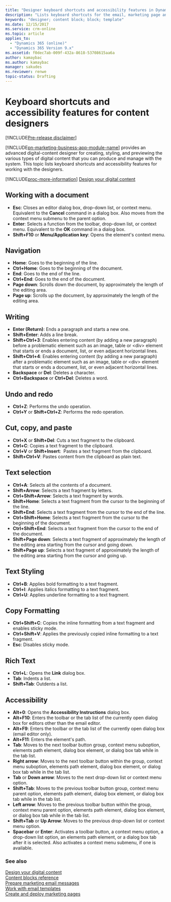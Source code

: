 ```yaml
---
title: "Designer keyboard shortcuts and accessibility features in Dynamics 365 for Marketing | Microsoft Docs "
description: "Lists keyboard shortcuts for the email, marketing page and form designers in Dynamics 365 for Marketing"
keywords: "designer; content block; block; template"
ms.date: 12/15/2017
ms.service: crm-online
ms.topic: article
applies_to:
  - "Dynamics 365 (online)"
  - "Dynamics 365 Version 9.x"
ms.assetid: f0dec7ab-009f-432a-8618-53708615aa6a
author: kamaybac
ms.author: kamaybac
manager: sakudes
ms.reviewer: renwe
topic-status: Drafting
---
```


# Keyboard shortcuts and accessibility features for content designers

[!INCLUDE[Pre-release disclaimer](../includes/cc-beta-prerelease-disclaimer.md)]

[!INCLUDE[pn-marketing-business-app-module-name](../includes/pn-marketing-business-app-module-name.md)] provides an advanced digital-content designer for creating, styling, and previewing the various types of digital content that you can produce and manage with the system. This topic lists keyboard shortcuts and accessibility features for working with the designers.

[!INCLUDE[proc-more-information](../includes/proc-more-information.md)] [Design your digital content](design-digital-content.md)

## Working with a document

- **Esc**: Closes an editor dialog box, drop-down list, or context menu. Equivalent to the **Cancel** command in a dialog box. Also moves from the context menu submenu to the parent option.
- **Enter**: Selects a function from the toolbar, drop-down list, or context menu. Equivalent to the **OK** command in a dialog box.
- **Shift+F10** or **Menu/Application key**: Opens the element's context menu.

## Navigation

- **Home**: Goes to the beginning of the line.
- **Ctrl+Home**: Goes to the beginning of the document.
- **End**: Goes to the end of the line.
- **Ctrl+End**: Goes to the end of the document.
- **Page down**: Scrolls down the document, by approximately the length of the editing area.
- **Page up**: Scrolls up the document, by approximately the length of the editing area.

## Writing

- **Enter (Return)**: Ends a paragraph and starts a new one.
- **Shift+Enter**: Adds a line break.
- **Shift+Ctrl+3**: Enables entering content (by adding a new paragraph) before a problematic element such as an image, table or &lt;div&gt; element that starts or ends a document, list, or even adjacent horizontal lines.
- **Shift+Ctrl+4**: Enables entering content (by adding a new paragraph) after a problematic element such as an image, table or &lt;div&gt; element that starts or ends a document, list, or even adjacent horizontal lines.
- **Backspace** or **Del**: Deletes a character.
- **Ctrl+Backspace** or **Ctrl+Del**: Deletes a word.

## Undo and redo

- **Ctrl+Z**: Performs the undo operation.
- **Ctrl+Y** or **Shift+Ctrl+Z**: Performs the redo operation.

## Cut, copy, and paste

- **Ctrl+X** or **Shift+Del**: Cuts a text fragment to the clipboard.
- **Ctrl+C**: Copies a text fragment to the clipboard.
- **Ctrl+V** or **Shift+Insert**:  Pastes a text fragment from the clipboard.
- **Shift+Ctrl+V**: Pastes content from the clipboard as plain text.

## Text selection

- **Ctrl+A**: Selects all the contents of a document.
- **Shift+Arrow**: Selects a text fragment by letters.
- **Ctrl+Shift+Arrow**: Selects a text fragment by words.
- **Shift+Home**: Selects a text fragment from the cursor to the beginning of the line.
- **Shift+End**: Selects a text fragment from the cursor to the end of the line.
- **Ctrl+Shift+Home**: Selects a text fragment from the cursor to the beginning of the document.
- **Ctrl+Shift+End**: Selects a text fragment from the cursor to the end of the document.
- **Shift+Page down**: Selects a text fragment of approximately the length of the editing area starting from the cursor and going down.
- **Shift+Page up**: Selects a text fragment of approximately the length of the editing area starting from the cursor and going up.

## Text Styling

- **Ctrl+B**: Applies bold formatting to a text fragment.
- **Ctrl+I**: Applies italics formatting to a text fragment.
- **Ctrl+U**: Applies underline formatting to a text fragment.

## Copy Formatting

- **Ctrl+Shift+C**: Copies the inline formatting from a text fragment and enables sticky mode.
- **Ctrl+Shift+V**: Applies the previously copied inline formatting to a text fragment.
- **Esc**: Disables sticky mode.

## Rich Text

- **Ctrl+L**: Opens the **Link** dialog box.
- **Tab**: Indents a list.
- **Shift+Tab**: Outdents a list.

## Accessibility

- **Alt+0**: Opens the **Accessibility Instructions** dialog box.
- **Alt+F10**: Enters the toolbar or the tab list of the currently open dialog box for editors other than the email editor.
- **Alt+F9**: Enters the toolbar or the tab list of the currently open dialog box (email editor only).
- **Alt+F11**: Enters the element's path.
- **Tab**: Moves to the next toolbar button group, context menu suboption, elements path element, dialog box element, or dialog box tab while in the tab list.
- **Right arrow**: Moves to the next toolbar button within the group, context menu suboption, elements path element, dialog box element, or dialog box tab while in the tab list.
- **Tab** or **Down arrow**: Moves to the next drop-down list or context menu option.
- **Shift+Tab**: Moves to the previous toolbar button group, context menu parent option, elements path element, dialog box element, or dialog box tab while in the tab list.
- **Left arrow**: Moves to the previous toolbar button within the group, context menu parent option, elements path element, dialog box element, or dialog box tab while in the tab list.
- **Shift+Tab** or **Up Arrow**: Moves to the previous drop-down list or context menu option.
- **Spacebar** or **Enter**: Activates a toolbar button, a context menu option, a drop-down list option, an elements path element, or a dialog box tab after it is selected. Also activates a context menu submenu, if one is available.

### See also

[Design your digital content](design-digital-content.md)  
[Content blocks reference](content-blocks-reference.md)  
[Prepare marketing email messages](prepare-marketing-emails.md)  
[Work with email templates](email-templates.md)  
[Create and deploy marketing pages](create-deploy-marketing-pages.md)